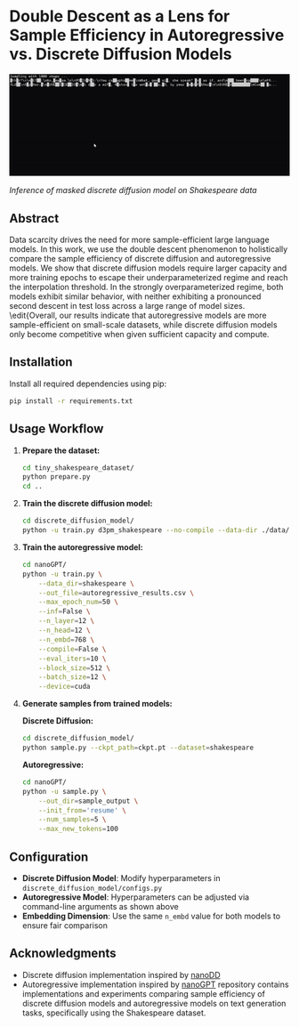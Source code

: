 # Double Descent as a Lens for Sample Efficiency in Autoregressive vs. Discrete Diffusion Models
![Inference of masked discrete diffusion model on Shakespeare data](discrete_diffusion_model/demo_dd.gif)

*Inference of masked discrete diffusion model on Shakespeare data*

## Abstract

Data scarcity drives the need for more sample-efficient large language models. In this work, we use the double descent phenomenon to holistically compare the sample efficiency of discrete diffusion and autoregressive models. We show that discrete diffusion models require larger capacity and more training epochs to escape their underparameterized regime and reach the interpolation threshold. In the strongly overparameterized regime, both models exhibit similar behavior, with neither exhibiting a pronounced second descent in test loss across a large range of model sizes. \edit{Overall, our results indicate that autoregressive models are more sample-efficient on small-scale datasets, while discrete diffusion models only become competitive when given sufficient capacity and compute.


## Installation

Install all required dependencies using pip:

```bash
pip install -r requirements.txt
```

## Usage Workflow

1. **Prepare the dataset:**
   ```bash
   cd tiny_shakespeare_dataset/
   python prepare.py
   cd ..
   ```

2. **Train the discrete diffusion model:**
   ```bash
   cd discrete_diffusion_model/
   python -u train.py d3pm_shakespeare --no-compile --data-dir ./data/shakespeare --embed-dim 768
   ```

3. **Train the autoregressive model:**
   ```bash
   cd nanoGPT/
   python -u train.py \
       --data_dir=shakespeare \
       --out_file=autoregressive_results.csv \
       --max_epoch_num=50 \
       --inf=False \
       --n_layer=12 \
       --n_head=12 \
       --n_embd=768 \
       --compile=False \
       --eval_iters=10 \
       --block_size=512 \
       --batch_size=12 \
       --device=cuda
   ```

4. **Generate samples from trained models:**
   
   **Discrete Diffusion:**
   ```bash
   cd discrete_diffusion_model/
   python sample.py --ckpt_path=ckpt.pt --dataset=shakespeare
   ```
   
   **Autoregressive:**
   ```bash
   cd nanoGPT/
   python -u sample.py \
       --out_dir=sample_output \
       --init_from='resume' \
       --num_samples=5 \
       --max_new_tokens=100
   ```

## Configuration

- **Discrete Diffusion Model**: Modify hyperparameters in `discrete_diffusion_model/configs.py`
- **Autoregressive Model**: Hyperparameters can be adjusted via command-line arguments as shown above
- **Embedding Dimension**: Use the same `n_embd` value for both models to ensure fair comparison


## Acknowledgments

- Discrete diffusion implementation inspired by [nanoDD](https://github.com/flukeskywalker/nanoDD)
- Autoregressive implementation inspired by [nanoGPT](https://github.com/karpathy/nanoGPT) repository contains implementations and experiments comparing sample efficiency of discrete diffusion models and autoregressive models on text generation tasks, specifically using the Shakespeare dataset.
